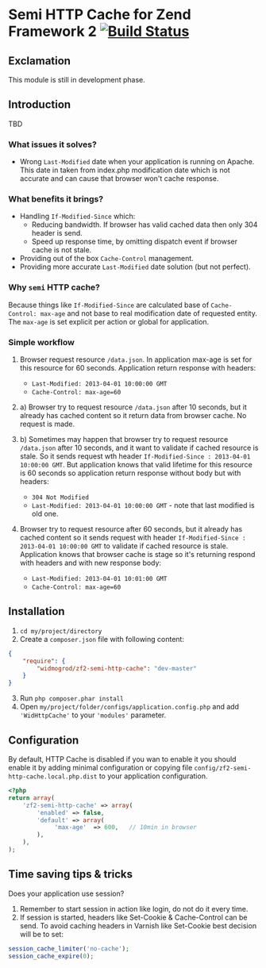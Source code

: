 # Semi HTTP Cache for Zend Framework 2 [![Build Status](https://travis-ci.org/widmogrod/zf2-semi-http-cache.png?branch=master)](https://travis-ci.org/widmogrod/zf2-semi-http-cache)
## Exclamation

This module is still in development phase.

## Introduction

TBD

### What issues it solves?
- Wrong `Last-Modified` date when your application is running on Apache.
  This date in taken from index.php modification date which is not accurate
  and can cause that browser won't cache response.

### What benefits it brings?
- Handling `If-Modified-Since` which:
  - Reducing bandwidth. If browser has valid cached data then only 304 header is send.
  - Speed up response time, by omitting dispatch event if browser cache is not stale.
- Providing out of the box `Cache-Control` management.
- Providing more accurate `Last-Modified` date solution (but not perfect).

### Why `semi` HTTP cache?
Because things like `If-Modified-Since` are calculated base of `Cache-Control: max-age`
and not base to real modification date of requested entity.
The `max-age` is set explicit per action or global for application.

### Simple workflow ###

  1. Browser request resource `/data.json`.
     In application max-age is set for this resource for 60 seconds.
     Application return response with headers:
     - `Last-Modified: 2013-04-01 10:00:00 GMT`
     - `Cache-Control: max-age=60`

  2. a) Browser try to request resource `/data.json` after 10 seconds,
     but it already has cached content so it return data from browser cache.
     No request is made.

  2. b) Sometimes may happen that browser try to request resource `/data.json` after 10 seconds,
     and it want to validate if cached resource is stale.
     So it sends request wth header `If-Modified-Since : 2013-04-01 10:00:00 GMT`.
     But application knows that valid lifetime for this resource is 60 seconds
     so application return response without body but with headers:
     - `304 Not Modified`
     - `Last-Modified: 2013-04-01 10:00:00 GMT` - note that last modified is old one.

  3. Browser try to request resource after 60 seconds,
     but it already has cached content so it sends request
     with header `If-Modified-Since : 2013-04-01 10:00:00 GMT` to validate if cached resource is stale.
     Application knows that browser cache is stage so it's
     returning respond with headers and with new response body:
     - `Last-Modified: 2013-04-01 10:01:00 GMT`
     - `Cache-Control: max-age=60`

## Installation

  1. `cd my/project/directory`
  2. Create a `composer.json` file with following content:

``` json
{
    "require": {
        "widmogrod/zf2-semi-http-cache": "dev-master"
    }
}
```

  3. Run `php composer.phar install`
  4. Open ``my/project/folder/configs/application.config.php`` and add ``'WidHttpCache'`` to your ``'modules'`` parameter.

## Configuration

By default, HTTP Cache is disabled if you wan to enable it you should enable it by adding minimal configuration
or copying file `config/zf2-semi-http-cache.local.php.dist` to your application configuration.

```php
<?php
return array(
    'zf2-semi-http-cache' => array(
        'enabled' => false,
        'default' => array(
             'max-age'  => 600,   // 10min in browser
        ),
    ),
);
```

## Time saving tips & tricks

Does your application use session?
 1. Remember to start session in action like login, do not do it every time.
 2. If session is started, headers like Set-Cookie & Cache-Control can be send.
    To avoid caching headers in Varnish like Set-Cookie best decision will be to set:

```php
session_cache_limiter('no-cache');
session_cache_expire(0);
```
